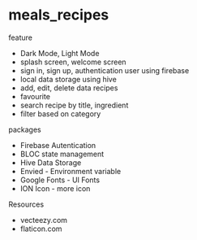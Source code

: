 # meals_recipes

feature

- Dark Mode, Light Mode
- splash screen, welcome screen
- sign in, sign up, authentication user using firebase
- local data storage using hive
- add, edit, delete data recipes
- favourite
- search recipe by title, ingredient
- filter based on category

packages

- Firebase Autentication
- BLOC state management
- Hive Data Storage
- Envied - Environment variable
- Google Fonts - UI Fonts
- ION Icon - more icon

Resources

- vecteezy.com
- flaticon.com
